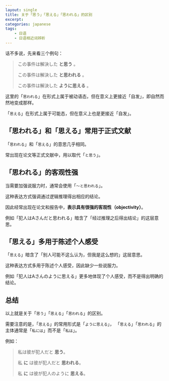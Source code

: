 ```yaml
---
layout: single
title: 关于「思う」「思える」「思われる」的区别
excerpt: 
categories: japanese
tags:
    - 日语
    - 日语相近词辨析
---
```


话不多说，先来看三个例句：

> この事件は解決した **と思う** 。
>
> この事件は解決した **と思われる** 。
>
> この事件は解決した **ように思える** 。

这里的「`思われる`」在形式上属于被动语态，但在意义上更接近「自发」，即自然而然地变成那样。

「`思える`」在形式上属于可能态，但在意义上也是更接近「自发」。

## 「思われる」和「思える」常用于正式文献

「`思われる`」和「`思える`」的意思几乎相同。

常出现在论文等正式文献中，用以取代「`と思う`」。

## 「思われる」的客观性强

当需要加强说服力时，通常会使用「`～と思われる`」。

这种表达方式强调通过逻辑推理得出相应的结论。

因此经常出现在论文和报告中，**表示具有很强的客观性<span class='more'>（objectivity）</span>**。

例如「犯人はAさんだと思われる」暗含了「经过推理之后得出结论」的这层意思。

## 「思える」多用于陈述个人感受

「`思える`」暗含了「别人可能不这么认为，但我是这么想的」这层意思。

这种表达方式多用于陈述个人感受，因此缺少一些说服力。

例如「犯人はAさんのように思える」更多地体现了个人感受，而不是得出明确的结论。

## 总结

以上就是关于「`思う`」「`思える`」「`思われる`」的区别。

需要注意的是，「`思える`」的常用形式是「`ように思える`」， 「`思える`」「`思われる`」的主体通常是「`私には`」而不是「`私は`」。

例如：

> 私は彼が犯人だと **思う**。
>
> 私 **に** は彼が犯人だと **思われる**。
>
> 私 **に** は彼が犯人のように **思える**。
